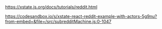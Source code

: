 
https://xstate.js.org/docs/tutorials/reddit.html

https://codesandbox.io/s/xstate-react-reddit-example-with-actors-5g9nu?from-embed=&file=/src/subredditMachine.js:0-1047

